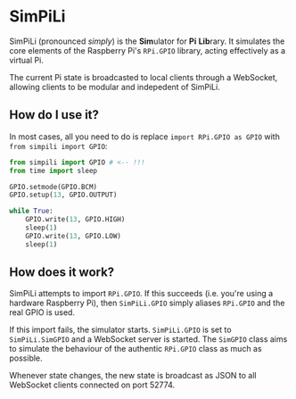 # SimPiLi
SimPiLi (pronounced _simply_) is the **Sim**ulator for **Pi** **Lib**rary. It
simulates the core elements of the Raspberry Pi's `RPi.GPIO` library, acting
effectively as a virtual Pi.

The current Pi state is broadcasted to local clients through a WebSocket, 
allowing clients to be modular and indepedent of SimPiLi.

## How do I use it?
In most cases, all you need to do is replace `import RPi.GPIO as GPIO` with
`from simpili import GPIO`:

```python
from simpili import GPIO # <-- !!!
from time import sleep

GPIO.setmode(GPIO.BCM)
GPIO.setup(13, GPIO.OUTPUT)

while True:
    GPIO.write(13, GPIO.HIGH)
    sleep(1)
    GPIO.write(13, GPIO.LOW)
    sleep(1)
```

## How does it work?
SimPiLi attempts to import `RPi.GPIO`. If this succeeds (i.e. you're using a
hardware Raspberry Pi), then `SimPiLi.GPIO` simply aliases `RPi.GPIO` and the
real GPIO is used.

If this import fails, the simulator starts. `SimPiLi.GPIO` is set to 
`SimPiLi.SimGPIO` and a WebSocket server is started. The `SimGPIO` class aims
to simulate the behaviour of the authentic `RPi.GPIO` class as much as possible.

Whenever state changes, the new state is broadcast as JSON to all WebSocket 
clients connected on port 52774.